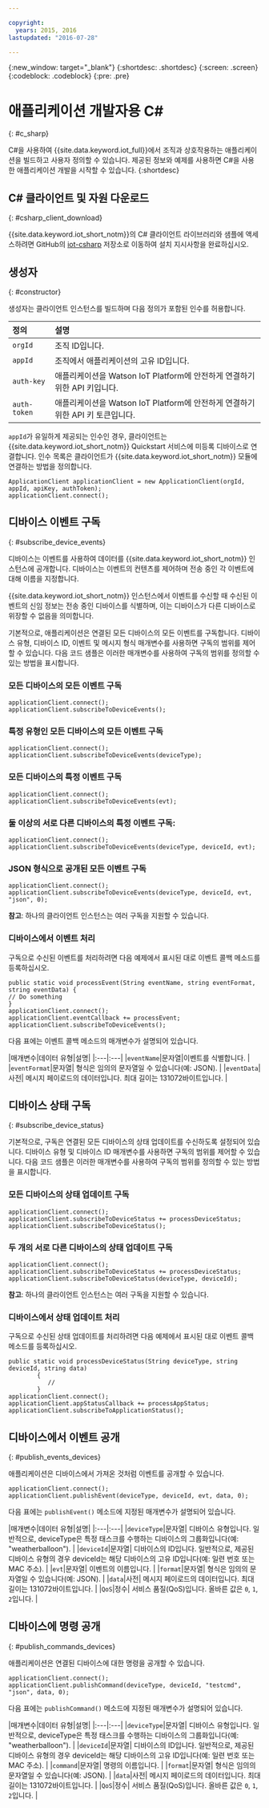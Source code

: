 ```yaml
---

copyright:
  years: 2015, 2016
lastupdated: "2016-07-28"

---
```


  {:new_window: target="_blank"}
{:shortdesc: .shortdesc}
{:screen: .screen}
{:codeblock: .codeblock}
{:pre: .pre}


# 애플리케이션 개발자용 C#
{: #c_sharp}


C#을 사용하여 {{site.data.keyword.iot_full}}에서 조직과 상호작용하는 애플리케이션을 빌드하고 사용자 정의할 수 있습니다. 제공된 정보와 예제를 사용하면 C#을 사용한 애플리케이션 개발을 시작할 수 있습니다.
{:shortdesc}

## C# 클라이언트 및 자원 다운로드
{: #csharp_client_download}

{{site.data.keyword.iot_short_notm}}의 C# 클라이언트 라이브러리와 샘플에 액세스하려면 GitHub의 [iot-csharp](https://github.com/ibm-watson-iot/iot-csharp) 저장소로 이동하여 설치 지시사항을 완료하십시오. 


## 생성자
{: #constructor}

생성자는 클라이언트 인스턴스를 빌드하며 다음 정의가 포함된 인수를 허용합니다. 

|정의 |설명 |
|:---|:---|
|`orgId`   |조직 ID입니다. |
|`appId`   |조직에서 애플리케이션의 고유 ID입니다. |
|`auth-key`   |애플리케이션을 Watson IoT Platform에 안전하게 연결하기 위한 API 키입니다. |
|`auth-token`   |애플리케이션을 Watson IoT Platform에 안전하게 연결하기 위한 API 키 토큰입니다. |

`appId`가 유일하게 제공되는 인수인 경우, 클라이언트는 {{site.data.keyword.iot_short_notm}} Quickstart 서비스에 미등록 디바이스로 연결합니다. 인수 목록은 클라이언트가 {{site.data.keyword.iot_short_notm}} 모듈에 연결하는 방법을 정의합니다. 

```
ApplicationClient applicationClient = new ApplicationClient(orgId, appId, apiKey, authToken);  
applicationClient.connect();
```


## 디바이스 이벤트 구독
{: #subscribe_device_events}

디바이스는 이벤트를 사용하여 데이터를 {{site.data.keyword.iot_short_notm}} 인스턴스에 공개합니다. 디바이스는 이벤트의 컨텐츠를 제어하며 전송 중인 각 이벤트에 대해 이름을 지정합니다. 

{{site.data.keyword.iot_short_notm}} 인스턴스에서 이벤트를 수신할 때 수신된 이벤트의 신임 정보는 전송 중인 디바이스를 식별하며, 이는 디바이스가 다른 디바이스로 위장할 수 없음을 의미합니다. 

기본적으로, 애플리케이션은 연결된 모든 디바이스의 모든 이벤트를 구독합니다. 디바이스 유형, 디바이스 ID, 이벤트 및 메시지 형식 매개변수를 사용하면 구독의 범위를 제어할 수 있습니다. 다음 코드 샘플은 이러한 매개변수를 사용하여 구독의 범위를 정의할 수 있는 방법을 표시합니다. 

### 모든 디바이스의 모든 이벤트 구독

```
applicationClient.connect();
applicationClient.subscribeToDeviceEvents();
```

### 특정 유형인 모든 디바이스의 모든 이벤트 구독

```
applicationClient.connect();
applicationClient.subscribeToDeviceEvents(deviceType);
```

### 모든 디바이스의 특정 이벤트 구독

```
applicationClient.connect();
applicationClient.subscribeToDeviceEvents(evt);
```

###  둘 이상의 서로 다른 디바이스의 특정 이벤트 구독:

```
applicationClient.connect();
applicationClient.subscribeToDeviceEvents(deviceType, deviceId, evt);
```

### JSON 형식으로 공개된 모든 이벤트 구독

```
applicationClient.connect();
applicationClient.subscribeToDeviceEvents(deviceType, deviceId, evt, "json", 0);
```

**참고**: 하나의 클라이언트 인스턴스는 여러 구독을 지원할 수 있습니다. 

### 디바이스에서 이벤트 처리

구독으로 수신된 이벤트를 처리하려면 다음 예제에서 표시된 대로 이벤트 콜백 메소드를 등록하십시오. 

```
public static void processEvent(String eventName, string eventFormat, string eventData) {
// Do something
}
applicationClient.connect();
applicationClient.eventCallback += processEvent;
applicationClient.subscribeToDeviceEvents();
```
다음 표에는 이벤트 콜백 메소드의 매개변수가 설명되어 있습니다.

|매개변수|데이터 유형|설명|
|:---|:---|
|`eventName`|문자열|이벤트를 식별합니다.  |
|`eventFormat`|문자열| 형식은 임의의 문자열일 수 있습니다(예: JSON). |
|`eventData`|사전| 메시지 페이로드의 데이터입니다. 최대 길이는 131072바이트입니다. |


## 디바이스 상태 구독
{: #subscribe_device_status}

기본적으로, 구독은 연결된 모든 디바이스의 상태 업데이트를 수신하도록 설정되어 있습니다. 디바이스 유형 및 디바이스 ID 매개변수를 사용하면 구독의 범위를 제어할 수 있습니다. 다음 코드 샘플은 이러한 매개변수를 사용하여 구독의 범위를 정의할 수 있는 방법을 표시합니다. 

### 모든 디바이스의 상태 업데이트 구독

```
applicationClient.connect();
applicationClient.subscribeToDeviceStatus += processDeviceStatus;
applicationClient.subscribeToDeviceStatus();
```

### 두 개의 서로 다른 디바이스의 상태 업데이트 구독

```
applicationClient.connect();
applicationClient.subscribeToDeviceStatus += processDeviceStatus;
applicationClient.subscribeToDeviceStatus(deviceType, deviceId);
```

**참고**: 하나의 클라이언트 인스턴스는 여러 구독을 지원할 수 있습니다. 

### 디바이스에서 상태 업데이트 처리

구독으로 수신된 상태 업데이트를 처리하려면 다음 예제에서 표시된 대로 이벤트 콜백 메소드를 등록하십시오. 

```
public static void processDeviceStatus(String deviceType, string deviceId, string data)
        {
           //
        }
applicationClient.connect();
applicationClient.appStatusCallback += processAppStatus;
applicationClient.subscribeToApplicationStatus();
```

## 디바이스에서 이벤트 공개
{: #publish_events_devices}

애플리케이션은 디바이스에서 가져온 것처럼 이벤트를 공개할 수 있습니다. 

```
applicationClient.connect();
applicationClient.publishEvent(deviceType, deviceId, evt, data, 0);

```

다음 표에는 `publishEvent()` 메소드에 지정된 매개변수가 설명되어 있습니다. 

|매개변수|데이터 유형|설명|
|:---|:---|
|`deviceType`|문자열| 디바이스 유형입니다. 일반적으로, deviceType은 특정 태스크를 수행하는 디바이스의 그룹화입니다(예: "weatherballoon"). |
|`deviceId`|문자열| 디바이스의 ID입니다. 일반적으로, 제공된 디바이스 유형의 경우 deviceId는 해당 디바이스의 고유 ID입니다(예: 일련 번호 또는 MAC 주소). |
|`evt`|문자열| 이벤트의 이름입니다. |
|`format`|문자열| 형식은 임의의 문자열일 수 있습니다(예: JSON). |
|`data`|사전| 메시지 페이로드의 데이터입니다. 최대 길이는 131072바이트입니다. |
|`QoS`|정수| 서비스 품질(QoS)입니다. 올바른 값은 `0`, `1`, `2`입니다.  |


## 디바이스에 명령 공개
{: #publish_commands_devices}

애플리케이션은 연결된 디바이스에 대한 명령을 공개할 수 있습니다.

```
applicationClient.connect();
applicationClient.publishCommand(deviceType, deviceId, "testcmd", "json", data, 0);
```
다음 표에는 `publishCommand()` 메소드에 지정된 매개변수가 설명되어 있습니다.

|매개변수|데이터 유형|설명|
|:---|:---|
|`deviceType`|문자열| 디바이스 유형입니다. 일반적으로, deviceType은 특정 태스크를 수행하는 디바이스의 그룹화입니다(예: "weatherballoon"). |
|`deviceId`|문자열| 디바이스의 ID입니다. 일반적으로, 제공된 디바이스 유형의 경우 deviceId는 해당 디바이스의 고유 ID입니다(예: 일련 번호 또는 MAC 주소). |
|`command`|문자열| 명령의 이름입니다. |
|`format`|문자열| 형식은 임의의 문자열일 수 있습니다(예: JSON). |
|`data`|사전| 메시지 페이로드의 데이터입니다. 최대 길이는 131072바이트입니다. |
|`QoS`|정수| 서비스 품질(QoS)입니다. 올바른 값은 `0`, `1`, `2`입니다.  |

